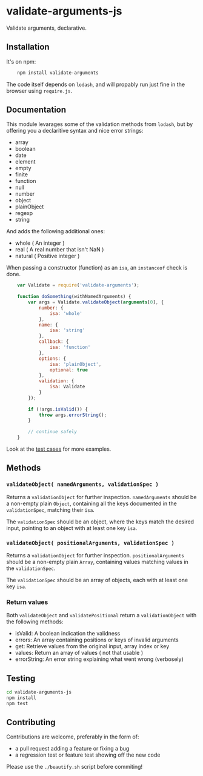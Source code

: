 validate-arguments-js
=====================

Validate arguments, declarative.

## Installation

It's on npm:

```bash
    npm install validate-arguments
```

The code itself depends on `lodash`, and will propably run just fine in the browser using `require.js`.

## Documentation

This module levarages some of the validation methods from `lodash`, but by offering you a declaritive syntax and nice error strings:

* array
* boolean
* date
* element
* empty
* finite
* function
* null
* number
* object
* plainObject
* regexp
* string

And adds the following additional ones:

* whole ( An integer )
* real ( A real number that isn't NaN )
* natural ( Positive integer )

When passing a constructor (function) as an `isa`, an `instanceof` check is done.

```javascript
    var Validate = require('validate-arguments');
    
    function doSomething(withNamedArguments) {
        var args = Validate.validateObject(arguments[0], {
            number: {
                isa: 'whole'
            },
            name: {
                isa: 'string'
            },
            callback: {
                isa: 'function'
            },
            options: {
                isa: 'plainObject',
                optional: true
            },
            validation: {
                isa: Validate
            }
        });
    
        if (!args.isValid()) {
            throw args.errorString();
        }
    
        // continue safely
    }
```
Look at the [test cases](https://github.com/mvhenten/validate-arguments-js/blob/master/test/validate.js) for more examples.

## Methods

### `validateObject( namedArguments, validationSpec )`

Returns a `validationObject` for further inspection. `namedArguments` should be a non-empty plain `Object`, containing all the keys documented in the `validationSpec`, matching their `isa`.

The `validationSpec` should be an object, where the keys match the desired input, pointing to an object with at least one key `isa`.

### `validateObject( positionalArguments, validationSpec )`

Returns a `validationObject` for further inspection. `positionalArguments` should be a non-empty plain `Array`, containing values matching values in the `validationSpec`.

The `validationSpec` should be an array of objects, each with at least one key `isa`.

### Return values

Both `validateObject` and `validatePositional` return a `validationObject` with the following methods:

* isValid: A boolean indication the validness
* errors: An array containing positions or keys of invalid arguments
* get: Retrieve values from the original input, array index or key
* values: Return an array of values ( not that usable )
* errorString: An error string explaining what went wrong (verbosely)

## Testing

```bash
cd validate-arguments-js
npm install
npm test
```
## Contributing

Contributions are welcome, preferably in the form of:

* a pull request adding a feature or fixing a bug
* a regression test or feature test showing off the new code

Please use the `./beautify.sh` script before commiting!